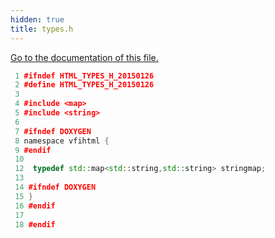 ```yaml
---
hidden: true
title: types.h
---
```


<a href="types_8h.md">Go to the documentation of this file.</a>

``` cpp
 1 #ifndef HTML_TYPES_H_20150126
 2 #define HTML_TYPES_H_20150126
 3 
 4 #include <map>
 5 #include <string>
 6 
 7 #ifndef DOXYGEN
 8 namespace vfihtml {
 9 #endif
 10 
 12  typedef std::map<std::string,std::string> stringmap;
 13 
 14 #ifndef DOXYGEN
 15 }
 16 #endif
 17 
 18 #endif
```
